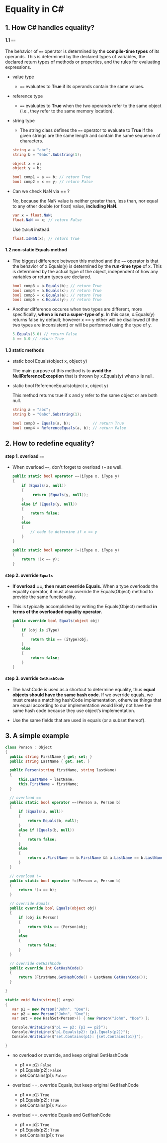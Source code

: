 # Equality in C#

## 1. How C# handles equality?

#### 1.1 `==`

The behavior of `==` operator is determined by the __compile-time types__ of its operands. This is determined by the declared types of variables, the declared return types of methods or properties, and the rules for evaluating expressions. 

* value type
    * `==` evaluates to __True__ if its operands contain the same values.
    
* reference type
    * `==` evaluates to __True__ when the two operands refer to the same object (i.e., they refer to the same memory location). 
    
* string type
    * The string class defines the `==` operator to evaluate to __True__ if the given strings are the same length and contain the same sequence of characters.

    ```csharp
    string a = "abc";
    string b = "0abc".Substring(1);

    object x = a;
    object y = b;

    bool comp1 = a == b; // return True
    bool comp2 = x == y; // return False
    ```
* Can we check NaN via == ?

   No, because the NaN value is neither greater than, less than, nor equal to any other double (or float) value, __including NaN__. 

   ```csharp
   var x = float.NaN;
   float.NaN == x; // return False
   ```

   Use `IsNaN` instead.
   ```csharp
   float.IsNaN(x); // return True
   ```
#### 1.2 non-static Equals method

* The biggest difference between this method and the `==` operator is that the behavior of x.Equals(y) is determined by the __run-time type__ of x. This is determined by the actual type of the object, independent of how any variables or return types are declared.

   ```csharp
   bool comp3 = a.Equals(b); // return True
   bool comp4 = a.Equals(x); // return True
   bool comp5 = x.Equals(a); // return True
   bool comp6 = x.Equals(y); // return True
   ```

* Another difference occures when two types are different, more specifically, __when x is not a super-type of y.__ In this case, x.Equals(y) returns false by default; however x == y either will be disallowed (if the two types are inconsistent) or will be performed using the type of y. 

   ```csharp
   5.Equals(5.0) // return False
   5 == 5.0 // return True
   ```

#### 1.3 static methods

* static bool Equals(object x, object y)

   The main purpose of this method is to __avoid the NullReferenceException__ that is thrown by x.Equals(y) when x is null.

* static bool ReferenceEquals(object x, object y)

   This method returns true if x and y refer to the same object or are both null. 
   
   ```csharp
   string a = "abc";
   string b = "0abc".Substring(1);

   bool comp3 = Equals(a, b);          // return True
   bool comp4 = ReferenceEquals(a, b); // return False
   ```

## 2. How to redefine equality?

#### step 1. overload `==`

* When overload `==`, don't forget to overload `!=` as well.

   ```csharp
   public static bool operator ==(iType x, iType y)
   {
       if (Equals(x, null))
       {
            return (Equals(y, null));
       }
       else if (Equals(y, null))
       {
           return false;
       }
       else
       {
           // code to determine if x == y
       }
   }

   public static bool operator !=(iType x, iType y)
   {
       return !(x == y);
   }
   ```

#### step 2. override `Equals`

* __If overload ==, then must override Equals.__ When a type overloads the equality operator, it must also override the Equals(Object) method to provide the same functionality. 

* This is typically accomplished by writing the Equals(Object) method __in terms of the overloaded equality operator.__

   ```csharp
   public override bool Equals(object obj)
   {
       if (obj is iType)
       {
           return this == (iType)obj;
       }
       else
       {
           return false;
       }
   }
   ```

#### step 3. override `GetHashCode`

* The hashCode is used as a shortcut to determine equality, thus __equal objects should have the same hash code.__ If we override equals, we must create a matching hashCode implementation, otherwise things that are equal according to our implementation would likely not have the same hash code because they use object‘s implementation.

* Use the same fields that are used in equals (or a subset thereof).

## 3. A simple example

```csharp
class Person : Object
{
  public string FirstName { get; set; }
  public string LastName { get; set; }

  public Person(string firstName, string lastName)
  {
      this.LastName = lastName;
      this.FirstName = firstName;
  }

  // overload ==
  public static bool operator ==(Person a, Person b)
  {
      if (Equals(a, null))
      {
          return Equals(b, null);
      }
      else if (Equals(b, null))
      {
          return false;
      }
      else
      {
          return a.FirstName == b.FirstName && a.LastName == b.LastName;
      }
  }

  // overload !=
  public static bool operator !=(Person a, Person b)
  {
      return !(a == b);
  }

  // override Equals
  public override bool Equals(object obj)
  {
      if (obj is Person)
      {
          return this == (Person)obj;
      }
      else
      {
          return false;
      }
  }

  // override GetHashCode
  public override int GetHashCode()
  {
      return (FirstName.GetHashCode() + LastName.GetHashCode());
  }

}
```

```csharp
static void Main(string[] args)
{
   var p1 = new Person("John", "Doe");
   var p2 = new Person("John", "Doe");
   var set = new HashSet<Person>() { new Person("John", "Doe") };

   Console.WriteLine($"p1 == p2: {p1 == p2}");
   Console.WriteLine($"p1.Equals(p2): {p1.Equals(p2)}");
   Console.WriteLine($"set.Contains(p1): {set.Contains(p1)}");

}
```

* no overload or override, and keep original GetHashCode
   
   * p1 == p2: `False`
   * p1.Equals(p2): `False`
   * set.Contains(p1): `False`

* overload ==, override Equals, but keep original GetHashCode
   
   * p1 == p2: `True`
   * p1.Equals(p2): `True`
   * set.Contains(p1): `False`

* overload ==, override Equals and GetHashCode
   
   * p1 == p2: `True`
   * p1.Equals(p2): `True`
   * set.Contains(p1): `True`
